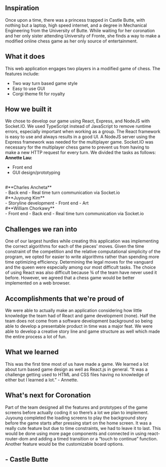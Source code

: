 ## Inspiration
Once upon a time, there was a princess trapped in Castle Butte, with nothing but a laptop, high speed internet, and a degree in Mechanical Engineering from the University of Butte. While waiting for her coronation and her only sister attending University of Fronte, she finds a way to make a modified online chess game as her only source of entertainment.

## What it does
This web application engages two players in a modified game of chess. The features include:
- Two way turn based game style
- Easy to use GUI
- Corgi theme fit for royalty

## How we built it
We chose to develop our game using React, Express, and NodeJS with Socket.IO. We used TypeScript instead of JavaScript to remove runtime errors, especially important when working as a group. The React framework is easy to use and always results in a good UI.  A NodeJS server using the Express framework was needed for the multiplayer game. Socket.IO was necessary for the multiplayer chess game to prevent us from having to make a new HTTP request for every turn.
We divided the tasks as follows:
<br/>
**Annette Lau:**
<br/>
- Front end
- GUI design/prototyping
<br/>
#**Charles Ancheta**
<br/>
- Back end
- Real time turn communication via Socket.io
<br/>
#**Juyoung Kim**
<br/>
- Storyline development
- Front end
- Art
<br/>
#**William Chorkawy**
<br/>
- Front end
- Back end
- Real time turn communication via Socket.io

## Challenges we ran into
One of our largest hurdles while creating this application was implementing the correct algorithms for each of the pieces' moves. Given the time constraint of the competition and the relative computational simplicity of the program, we opted for easier to write algorithms rather than spending more time optimizing efficiency. Determining the legal moves for the vanguard and the queen were especially among our most difficult tasks. The choice of using React was also difficult because ¾ of the team have never used it before. However, we agreed that a chess game would be better implemented on a web browser. 

## Accomplishments that we're proud of
We were able to actually make an application considering how little knowledge the team had of React and game development (none). Half the team does not come from a software development background so being able to develop a presentable product in time was a major feat. We were able to develop a creative story line and game structure as well which made the entire process a lot of fun. 

## What we learned
This was the first time most of us have made a game. We learned a lot about turn based game design as well as React.js in general. “It was a challenge getting used to HTML and CSS files having no knowledge of either but I learned a lot.” - Annette.

## What's next for Coronation
Part of the team designed all the features and prototypes of the game screens before actually coding it so there’s a lot we plan to implement. Juyoung completed the loading screens to play the background story before the game starts after pressing start on the home screen. It was a really cute feature but due to time constraints, we had to leave it to last. This would be done using more page components and connected in using react-router-dom and adding a timed transition or a “touch to continue” function.
Another feature would be the customizable board options. 

## - Castle Butte
